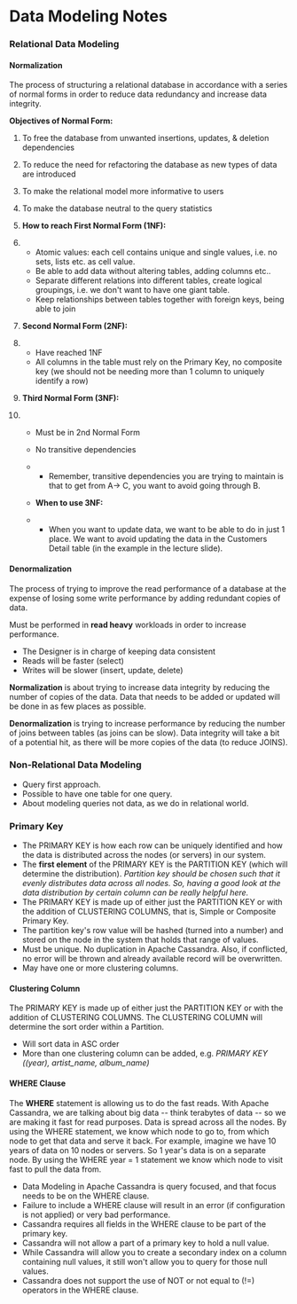 # Data Modeling Notes

### Relational Data Modeling

#### Normalization 

 The process of structuring a relational database in accordance with a series of normal forms in order to reduce data redundancy and increase data integrity. 

**Objectives of Normal Form:**

1. To free the database from unwanted insertions, updates, & deletion dependencies
2. To reduce the need for refactoring the database as new types of data are introduced
3. To make the relational model more informative to users
4. To make the database neutral to the query statistics

1. **How to reach First Normal Form (1NF):**

2. - Atomic values: each cell contains unique and single values, i.e. no sets, lists etc. as cell value.
   - Be able to add data without altering tables, adding columns etc..
   - Separate different relations into different tables, create logical groupings, i.e. we don't want to      have one giant table.
   - Keep relationships between tables together with foreign keys, being able to join

3. **Second Normal Form (2NF):**

4. - Have reached 1NF
   - All columns in the table must rely on the Primary Key, no composite key (we should not be needing more than 1 column to uniquely identify a row)

5. **Third Normal Form (3NF):**

6. - Must be in 2nd Normal Form

   - No transitive dependencies

   - - Remember, transitive dependencies you are trying to maintain is that to get from A-> C, you want to avoid going through B.

   - **When to use 3NF:** 

   - - When you want to update data, we want to be able to do in just 1 place. We want to avoid       updating the data in the Customers Detail table (in the example in the lecture slide). 

#### Denormalization

The process of trying to improve the read performance of a database at the expense of losing some write performance by adding redundant copies of data. 

Must be performed in **read heavy** workloads in order to increase performance.

- The Designer is in charge of keeping data consistent 
- Reads will be faster (select)     
- Writes will be slower (insert, update, delete) 

**Normalization** is about trying to increase data integrity by reducing the number of copies of the data. Data that needs to be added or updated will be done in as few places as possible. 

**Denormalization** is trying to increase performance by reducing the number of joins between tables (as joins can be slow). Data integrity will take a bit of a potential hit, as there will be more copies of the data (to reduce JOINS). 

### Non-Relational Data Modeling

- Query first approach. 
- Possible to have one table for one query. 
- About modeling queries not data, as we do in relational world.

### Primary Key 

- The PRIMARY KEY is how each row can be uniquely identified and how the data is distributed across the nodes (or servers) in our system. 
- The **first element** of the PRIMARY KEY is the PARTITION KEY (which will determine the distribution). *Partition key should be chosen such that it evenly distributes data across all nodes. So, having a good look at the data distribution by certain column can be really helpful here.* 
- The PRIMARY KEY is made up of either just the PARTITION KEY or with the addition of CLUSTERING COLUMNS, that is, Simple or Composite Primary Key.
- The partition key's row value will be hashed (turned into a number) and stored on the node in the system that holds that range of values. 
- Must be unique. No duplication in Apache Cassandra. Also, if conflicted, no error will be thrown and already available record will be overwritten.
- May have one or more clustering columns.

#### Clustering Column

The PRIMARY KEY is made up of either just the PARTITION KEY or with the addition of CLUSTERING COLUMNS. The CLUSTERING COLUMN will determine the sort order within a Partition. 

* Will sort data in ASC order
* More than one clustering column can be added, e.g. *PRIMARY KEY ((year), artist_name, album_name)*

#### WHERE Clause

The **WHERE** statement is allowing us to do the fast reads. With Apache Cassandra, we are talking about big data -- think terabytes of data -- so we are making it fast for read purposes. Data is spread across all the nodes. By using the WHERE statement, we know which node to go to, from which node to get that data and serve it back. For example, imagine we have 10 years of data on 10 nodes or servers. So 1 year's data is on a separate node. By using the WHERE year = 1 statement we know which node to visit fast to pull the data from.

- Data Modeling in Apache Cassandra is query focused, and that focus needs to be on the WHERE clause.
- Failure to include a WHERE clause will result in an error (if configuration is not applied) or very bad performance.
- Cassandra requires all fields in the WHERE clause to be part of the primary key.
- Cassandra will not allow a part of a primary key to hold a null value.
- While Cassandra will allow you to create a secondary index on a  column containing null values, it still won't allow you to query for  those null values.
- Cassandra does not support the use of NOT or not equal to (!=) operators in the WHERE clause.

